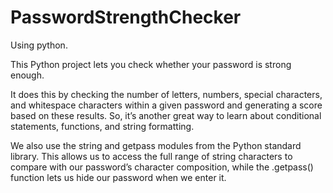 # PasswordStrengthChecker
Using python.


This Python project lets you check whether your password is strong enough.

It does this by checking the number of letters, numbers, special characters, and whitespace characters within a given password and generating a score based on these results. So, it’s another great way to learn about conditional statements, functions, and string formatting.

We also use the string and getpass modules from the Python standard library. This allows us to access the full range of string characters to compare with our password’s character composition, while the .getpass() function lets us hide our password when we enter it.
